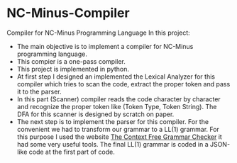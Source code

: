 # NC-Minus-Compiler
Compiler for NC-Minus Programming Language
In this project:
* The main objective is to implement a compiler for NC-Minus programming language.
* This compier is a one-pass compiler.
* This project is implemented in python.
* At first step I designed an implemented the Lexical Analyzer for this compiler which tries to scan the code, extract the proper token and pass it to the parser.
* In this part (Scanner) compiler reads the code character by character and recognize the proper token like (Token Type, Token String). The DFA for this scanner is designed by scratch on paper.
* The next step is to implement the parser for this compiler. For the convenient we had to transform our grammar to a LL(1) grammar. For this purpose I used the website [The Context Free Grammar Checker](http://smlweb.cpsc.ucalgary.ca/start.html) it had some very useful tools. The final LL(1) grammar is coded in a JSON-like code at the first part of code.
